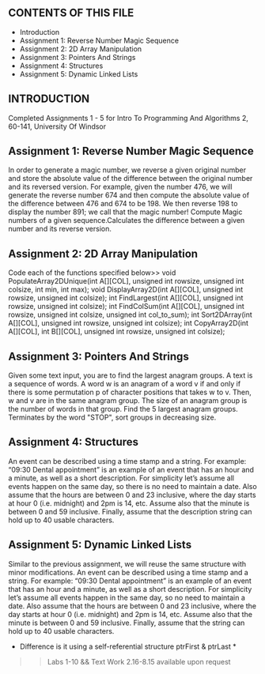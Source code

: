 CONTENTS OF THIS FILE
---------------------
   
* Introduction
* Assignment 1: Reverse Number Magic Sequence 
* Assignment 2: 2D Array Manipulation 
* Assignment 3: Pointers And Strings
* Assignment 4: Structures 
* Assignment 5: Dynamic Linked Lists 
 
 
INTRODUCTION
------------

Completed Assignments 1 - 5 for Intro To Programming And Algorithms 2, 60-141, University Of Windsor 
 
Assignment 1: Reverse Number Magic Sequence 
------------

In order to generate a magic number, we reverse a given original number and store the absolute value
of the difference between the original number and its reversed version. For example, given the number
476, we will generate the reverse number 674 and then compute the absolute value of the difference
between 476 and 674 to be 198. We then reverse 198 to display the number 891; we call that the magic
number! Compute Magic numbers of a given sequence.Calculates the difference between a given number and 
its reverse version. 

Assignment 2: 2D Array Manipulation 
------------

Code each of the functions specified below>> 
void PopulateArray2DUnique(int A[][COL], unsigned int rowsize, unsigned int colsize, int min, int max);
void DisplayArray2D(int A[][COL], unsigned int rowsize, unsigned int colsize);
int FindLargest(int A[][COL], unsigned int rowsize, unsigned int colsize);
int FindColSum(int A[][COL], unsigned int rowsize, unsigned int colsize, unsigned int col_to_sum);
int Sort2DArray(int A[][COL], unsigned int rowsize, unsigned int colsize);
int CopyArray2D(int A[][COL], int B[][COL], unsigned int rowsize, unsigned int colsize);

Assignment 3: Pointers And Strings
------------

Given some text input, you are to find the largest anagram groups.
A text is a sequence of words. A word w is an anagram of a word v if and only if there is some
permutation p of character positions that takes w to v. Then, w and v are in the same anagram group.
The size of an anagram group is the number of words in that group. Find the 5 largest anagram groups.
Terminates by the word "STOP", sort groups in decreasing size. 

Assignment 4: Structures 
------------

An event can be described using a time stamp and a string. For example: “09:30 Dental appointment” is
an example of an event that has an hour and a minute, as well as a short description.
For simplicity let’s assume all events happen on the same day, so there is no need to maintain a date.
Also assume that the hours are between 0 and 23 inclusive, where the day starts at hour 0 (i.e.
midnight) and 2pm is 14, etc. Assume also that the minute is between 0 and 59 inclusive. Finally, assume
that the description string can hold up to 40 usable characters.

Assignment 5: Dynamic Linked Lists
------------

Similar to the previous assignment, we will reuse the same structure with minor modifications.
An event can be described using a time stamp and a string. For example: “09:30 Dental appointment” is
an example of an event that has an hour and a minute, as well as a short description.
For simplicity let’s assume all events happen in the same day, so no need to maintain a date. Also
assume that the hours are between 0 and 23 inclusive, where the day starts at hour 0 (i.e. midnight) and
2pm is 14, etc. Assume also that the minute is between 0 and 59 inclusive. Finally, assume that the
string can hold up to 40 usable characters.

* Difference is it using a self-referential structure ptrFirst & ptrLast * 

>> Labs 1-10 && Text Work 2.16-8.15 available upon request 

